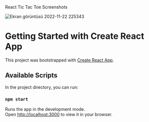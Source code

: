 React Tic Tac Toe Screenshots

![Ekran görüntüsü 2022-11-22 225343](https://user-images.githubusercontent.com/28295214/203408679-9c60efd5-64fe-4b85-84d0-4b2fcefe3a8a.png)


# Getting Started with Create React App

This project was bootstrapped with [Create React App](https://github.com/facebook/create-react-app).

## Available Scripts

In the project directory, you can run:

### `npm start`

Runs the app in the development mode.\
Open [http://localhost:3000](http://localhost:3000) to view it in your browser.
